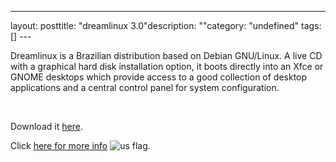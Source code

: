 --- 
layout: posttitle: "dreamlinux 3.0"description: ""category: "undefined" tags: [] --- <p>Dreamlinux is a Brazilian distribution based on Debian GNU/Linux. A live CD with a graphical hard disk installation option, it boots directly into an Xfce or GNOME desktops which provide access to a good collection of desktop applications and a central control panel for system configuration.</p><br/><img src="/images/blog/Dreamlinux.jpg" alt="" class="reflect rheight22"/><br/> <p>Download it <a href="http://www.dreamlinux.com.br/download.html">here</a>.</p> <p>Click <a href="http://www.dreamlinux.com.br/">here for more info</a> <img src="http://cdn.umedia.no/img/flag/us.png" alt="us flag"/>.</p>
